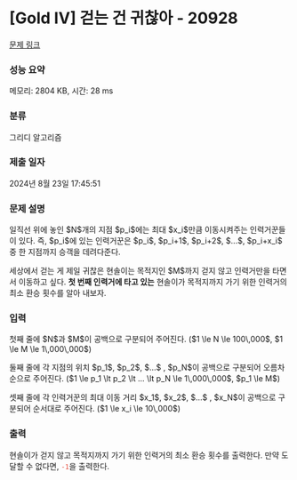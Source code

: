 # [Gold IV] 걷는 건 귀찮아 - 20928 

[문제 링크](https://www.acmicpc.net/problem/20928) 

### 성능 요약

메모리: 2804 KB, 시간: 28 ms

### 분류

그리디 알고리즘

### 제출 일자

2024년 8월 23일 17:45:51

### 문제 설명

<p>일직선 위에 놓인 $N$개의 지점 $p_i$에는 최대 $x_i$만큼 이동시켜주는 인력거꾼들이 있다. 즉, $p_i$에 있는 인력거꾼은 $p_i$, $p_i+1$, $p_i+2$, $...$, $p_i+x_i$ 중 한 지점까지 승객을 데려다준다. </p>

<p>세상에서 걷는 게 제일 귀찮은 현솔이는 목적지인 $M$까지 걷지 않고 인력거만을 타면서 이동하고 싶다. <strong>첫 번째 인력거에 타고 있는</strong> 현솔이가 목적지까지 가기 위한 인력거의 최소 환승 횟수를 알아 내보자.</p>

### 입력 

 <p>첫째 줄에 $N$과 $M$이 공백으로 구분되어 주어진다. ($1 \le N \le 100\,000$, $1 \le M \le 1\,000\,000$)</p>

<p>둘째 줄에 각 지점의 위치 $p_1$, $p_2$, $...$ , $p_N$이 공백으로 구분되어 오름차순으로 주어진다. ($1 \le p_1 \lt p_2 \lt ... \lt p_N \le 1\,000\,000$, $p_1 \le M$)</p>

<p>셋째 줄에 각 인력거꾼의 최대 이동 거리 $x_1$, $x_2$, $...$ , $x_N$이 공백으로 구분되어 순서대로 주어진다. ($1 \le x_i \le 10\,000$)</p>

### 출력 

 <p>현솔이가 걷지 않고 목적지까지 가기 위한 인력거의 최소 환승 횟수를 출력한다. 만약 도달할 수 없다면, <span style="color:#e74c3c;"><code>-1</code></span>을 출력한다.</p>

